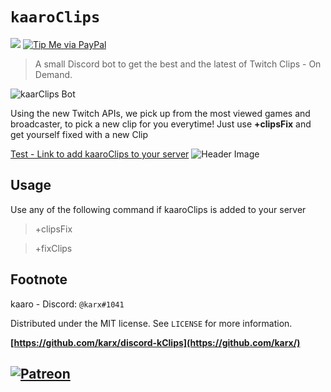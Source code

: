 # `kaaroClips`
![][tag-image]
[![Tip Me via PayPal](https://img.shields.io/badge/PayPal-tip%20me-green.svg?logo=paypal)](https://www.paypal.me/karx01)
> A small Discord bot to get the best and the latest of Twitch Clips - On Demand.

![kaarClips Bot](https://discordbots.org/api/widget/593919604993294337.svg)

Using the new Twitch APIs, we pick up from the most viewed games and broadcaster, to pick a new clip for you everytime!
Just use __+clipsFix__ and get yourself fixed with a new Clip

[Test - Link to add kaaroClips to your server](https://discordapp.com/api/oauth2/authorize?client_id=593919604993294337&permissions=0&scope=bot)
![Header Image][header-image.png]

## Usage
Use any of the following command if kaaroClips is added to your server
> +clipsFix

> +fixClips

## Footnote
kaaro - Discord: `@karx#1041`

Distributed under the MIT license. See `LICENSE` for more information.

**[https://github.com/karx/discord-kClips](https://github.com/karx/)**
## [![Patreon](https://c5.patreon.com/external/logo/become_a_patron_button.png)](https://www.patreon.com/join/kaaro?)

<!-- Markdown link & img dfn's -->
[tag-image]: https://img.shields.io/github/license/karx/discord-kClips.svg
[header-image.png]: https://i.imgur.com/3slzIe4.png
